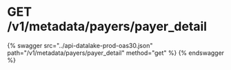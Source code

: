 # GET /v1/metadata/payers/payer_detail

{% swagger src="../api-datalake-prod-oas30.json" path="/v1/metadata/payers/payer_detail" method="get" %}
{% endswagger %}

